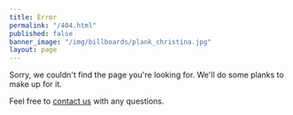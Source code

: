 ```yaml
---
title: Error
permalink: "/404.html"
published: false
banner_image: "/img/billboards/plank_christina.jpg"
layout: page
---
```


Sorry, we couldn't find the page you're looking for. We'll do some planks to make up for it.

Feel free to [contact us](/contact/) with any questions.
